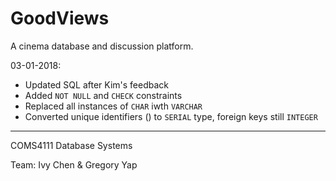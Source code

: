 # GoodViews

A cinema database and discussion platform.


03-01-2018:

- Updated SQL after Kim's feedback
- Added `NOT NULL` and `CHECK` constraints
- Replaced all instances of `CHAR` iwth `VARCHAR`
- Converted unique identifiers (<id>) to `SERIAL` type, foreign keys still `INTEGER`



---
COMS4111 Database Systems

Team: Ivy Chen & Gregory Yap
